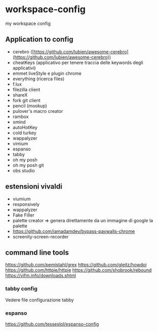 # workspace-config
my workspace config


## Application to config
- cerebro ([https://github.com/lubien/awesome-cerebro](https://github.com/lubien/awesome-cerebro))  
- cheatKeys (applicativo per tenere traccia delle keywords degli applicativi)  
- emmet liveStyle e plugin chrome  
- everything (ricerca files)  
- f.lux  
- filezilla client  
- shareX  
- fork git client  
- pencil (mookup)  
- pulover's macro creator  
- rambox  
- xmind  
- autoHotKey  
- cold turkey  
- wappalyzer  
- vimium 
- espanso 
- tabby
- oh my posh
- oh my posh git
- obs studio  

## estensioni vivaldi
- viumium
- responsively
- wappalyzer
- Fake Filler
- palette creator => genera direttamente da un immagine di google la palette
- https://github.com/iamadamdev/bypass-paywalls-chrome
- screenity-screen-recorder


## command line tools
https://github.com/pemistahl/grex
https://github.com/gleitz/howdoi
https://github.com/httpie/httpie
https://github.com/shobrook/rebound
https://vifm.info/downloads.shtml


### tabby config
Vedere file configurazione tabby

### espanso
https://github.com/tesseslol/espanso-config
